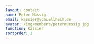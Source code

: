 ```yaml
---
layout: contact
name: Peter Müssig
email: kassier@vcmuellheim.de
avatar: /img/members/petermuessig.jpg
function: Kassier
sortorder: 3
---
```

